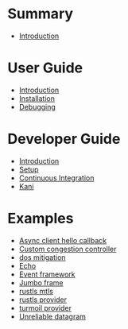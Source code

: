 # Summary

- [Introduction](README.md)

# User Guide

- [Introduction]()
- [Installation](user-guide/installation.md)
- [Debugging](user-guide/debugging.md)

# Developer Guide

- [Introduction](dev-guide.md)
- [Setup](dev-guide/setup.md)
- [Continuous Integration](dev-guide/ci.md)
- [Kani](dev-guide/kani.md)

# Examples

- [Async client hello callback](examples/async-client-hello-callback.md)
- [Custom congestion controller](examples/custom-congestion-controller.md)
- [dos mitigation]()
- [Echo]()
- [Event framework]()
- [Jumbo frame]()
- [rustls mtls]()
- [rustls provider]()
- [turmoil provider]()
- [Unreliable datagram]()
